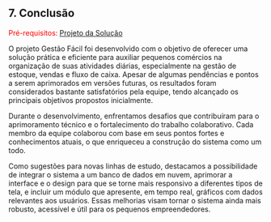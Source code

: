 ## 7. Conclusão

<span style="color:red">Pré-requisitos: <a href="6-Interface-Sistema.md"> Projeto da Solução</a></span>

O projeto Gestão Fácil foi desenvolvido com o objetivo de oferecer uma solução prática e eficiente para auxiliar pequenos comércios na organização de suas atividades diárias, especialmente na gestão de estoque, vendas e fluxo de caixa. Apesar de algumas pendências e pontos a serem aprimorados em versões futuras, os resultados foram considerados bastante satisfatórios pela equipe, tendo alcançado os principais objetivos propostos inicialmente.

Durante o desenvolvimento, enfrentamos desafios que contribuíram para o aprimoramento técnico e o fortalecimento do trabalho colaborativo. Cada membro da equipe colaborou com base em seus pontos fortes e conhecimentos atuais, o que enriqueceu a construção do sistema como um todo.

Como sugestões para novas linhas de estudo, destacamos a possibilidade de integrar o sistema a um banco de dados em nuvem, aprimorar a interface e o design para que se torne mais responsivo a diferentes tipos de tela, e incluir um módulo que apresente, em tempo real, gráficos com dados relevantes aos usuários. Essas melhorias visam tornar o sistema ainda mais robusto, acessível e útil para os pequenos empreendedores.
